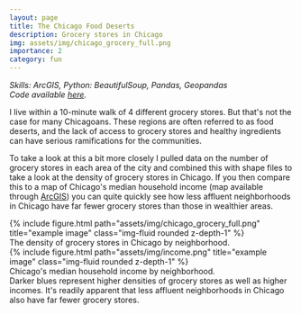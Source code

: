 ```yaml
---
layout: page
title: The Chicago Food Deserts
description: Grocery stores in Chicago
img: assets/img/chicago_grocery_full.png
importance: 2
category: fun
---
```


<em> Skills: ArcGIS, Python: BeautifulSoup, Pandas, Geopandas </em> <br>
<em> Code available <a href="https://github.com/mayamkay/portfolio/tree/main">here</a>. </em>

I live within a 10-minute walk of 4 different grocery stores. But that's not the case for many Chicagoans. These regions are often referred to as food deserts, and the lack of access to grocery stores and healthy ingredients can have serious ramifications for the communities. 

To take a look at this a bit more closely I pulled data on the number of grocery stores in each area of the city and combined this with shape files to take a look at the density of grocery stores in Chicago. If you then compare this to a map of Chicago's median household income (map available through <a href="https://services3.arcgis.com/iuNbZYJOrAYBrPyC/arcgis/rest/services/Median_HH_Income_by_Census_Tract_Chicago_WFL1/FeatureServer">ArcGIS</a>) you can quite quickly see how less affluent neighborhoods in Chicago have far fewer grocery stores than those in wealthier areas.
<div class="row">
    <div class="col-sm-6 mt-3 mt-md-0">
        {% include figure.html path="assets/img/chicago_grocery_full.png" title="example image" class="img-fluid rounded z-depth-1" %}
        <div class="caption">
            The density of grocery stores in Chicago by neighborhood.
        </div>
    </div>
    <div class="col-sm-6 mt-3 mt-md-0">
        {% include figure.html path="assets/img/income.png" title="example image" class="img-fluid rounded z-depth-1" %}
        <div class="caption">
            Chicago's median household income by neighborhood.
        </div>
    </div>
    <div class="caption">
        Darker blues represent higher densities of grocery stores as well as higher incomes. It's readily apparent that less affluent neighborhoods in Chicago also have far fewer grocery stores.
</div>


